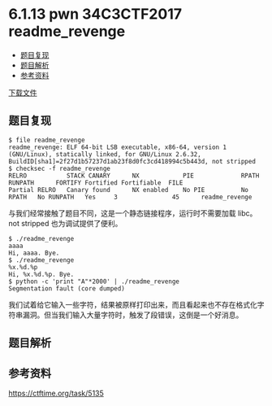 # 6.1.13 pwn 34C3CTF2017 readme_revenge

- [题目复现](#题目复现)
- [题目解析](#题目解析)
- [参考资料](#参考资料)


[下载文件](../src/writeup/6.1.13_pwn_34c3ctf2017_readme_revenge)

## 题目复现
```
$ file readme_revenge 
readme_revenge: ELF 64-bit LSB executable, x86-64, version 1 (GNU/Linux), statically linked, for GNU/Linux 2.6.32, BuildID[sha1]=2f27d1b57237d1ab23f8d0fc3cd418994c5b443d, not stripped
$ checksec -f readme_revenge
RELRO           STACK CANARY      NX            PIE             RPATH      RUNPATH      FORTIFY Fortified Fortifiable  FILE
Partial RELRO   Canary found      NX enabled    No PIE          No RPATH   No RUNPATH   Yes     3               45      readme_revenge
```
与我们经常接触了题目不同，这是一个静态链接程序，运行时不需要加载 libc。not stripped 也为调试提供了便利。

```
$ ./readme_revenge 
aaaa
Hi, aaaa. Bye.
$ ./readme_revenge 
%x.%d.%p
Hi, %x.%d.%p. Bye.
$ python -c 'print "A"*2000' | ./readme_revenge
Segmentation fault (core dumped)
```
我们试着给它输入一些字符，结果被原样打印出来，而且看起来也不存在格式化字符串漏洞。但当我们输入大量字符时，触发了段错误，这倒是一个好消息。


## 题目解析

## 参考资料
https://ctftime.org/task/5135
